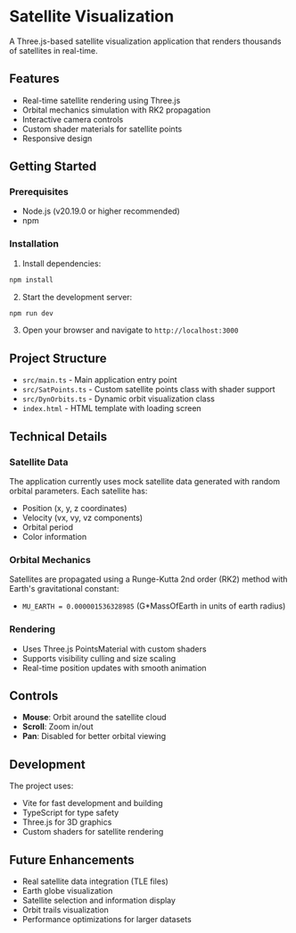 # Satellite Visualization

A Three.js-based satellite visualization application that renders thousands of satellites in real-time.

## Features

- Real-time satellite rendering using Three.js
- Orbital mechanics simulation with RK2 propagation
- Interactive camera controls
- Custom shader materials for satellite points
- Responsive design

## Getting Started

### Prerequisites

- Node.js (v20.19.0 or higher recommended)
- npm

### Installation

1. Install dependencies:
```bash
npm install
```

2. Start the development server:
```bash
npm run dev
```

3. Open your browser and navigate to `http://localhost:3000`

## Project Structure

- `src/main.ts` - Main application entry point
- `src/SatPoints.ts` - Custom satellite points class with shader support
- `src/DynOrbits.ts` - Dynamic orbit visualization class
- `index.html` - HTML template with loading screen

## Technical Details

### Satellite Data
The application currently uses mock satellite data generated with random orbital parameters. Each satellite has:
- Position (x, y, z coordinates)
- Velocity (vx, vy, vz components)
- Orbital period
- Color information

### Orbital Mechanics
Satellites are propagated using a Runge-Kutta 2nd order (RK2) method with Earth's gravitational constant:
- `MU_EARTH = 0.000001536328985` (G*MassOfEarth in units of earth radius)

### Rendering
- Uses Three.js PointsMaterial with custom shaders
- Supports visibility culling and size scaling
- Real-time position updates with smooth animation

## Controls

- **Mouse**: Orbit around the satellite cloud
- **Scroll**: Zoom in/out
- **Pan**: Disabled for better orbital viewing

## Development

The project uses:
- Vite for fast development and building
- TypeScript for type safety
- Three.js for 3D graphics
- Custom shaders for satellite rendering

## Future Enhancements

- Real satellite data integration (TLE files)
- Earth globe visualization
- Satellite selection and information display
- Orbit trails visualization
- Performance optimizations for larger datasets
